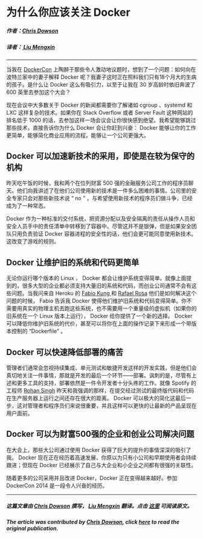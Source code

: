 # 为什么你应该关注 Docker

##### 作者：[Chris Dowson](http://thenewstack.io/author/chrisdawson/)

##### 译者：[ Liu Mengxin](http://weibo.com/oilbeater)

***

当我在 [DockerCon](http://dockercon.com/) 上陶醉于那些令人激动地议题时，想到了一个问题：如何向在波特兰家中的妻子解释 Docker 呢？我妻子这时正在照料我们只有18个月大的生病的孩子。是什么让 Docker 这么有吸引力，以至于让我在 30 岁高龄时依旧奔波了 600 英里去参加这个大会？

现在会议中大多数关于 Docker 的新闻都需要你了解诸如 cgroup 、systemd 和 LXC 这样复杂的技术。如果你在 Stack Overflow 或者 Server Fault 这种网站的排名低于 1000 的话，去参加这样一场会议会让你很快感到绝望。我希望能够跳过那些技术，直接告诉你为什么 Docker 会让你赶到兴奋： Docker 能够让你的工作更简单，能够简化商业应用的流程，能够让一个公司更强大。

## Docker 可以加速新技术的采用，即使是在较为保守的机构 

昨天吃午饭的时候，我和两个在位列财富 500 强的金融服务公司工作的程序员聊天。他们向我讲述了在他们公司使用新的技术是一件多么困难的事情。公司里的安全专家只会对那些新技术说 “ no ” ，与希望使用新技术的程序员们做斗争，已经成为了一种常态。

Docker 作为一种标准的交付系统，把资源分配以及安全隔离的责任从操作人员和安全人员手中的责任清单中转移到了容器中。尽管这并不是银弹，但是如果安全团队只用负责验证 Docker 容器进程的安全性的话，他们会更可能同意使用新技术。这改变了游戏的规则。

## Docker 让维护旧的系统和代码更简单

无论你运行哪个版本的 Linux ， Docker 都会让维护系统变得简单。就像上面提到的，很多大型的企业都必须支持大量旧的系统和代码，而创业公司通常不会有这些问题。当我问来自 Heroku 的 [Fabio Kung ](http://fabiokung.com/) 和 [Rafael Rosa](http://www.grokpodcast.com/) 他们是如何解决这个问题的时候， Fabio 告诉我 Docker 使得他们维护旧系统和代码变得简单。你不需要用真实的物理主机去跑这些系统，也不需要用一个重量级的虚拟机（如果你的旧系统在一个 Linux 版本上运行）， Docker 给你提供了一个新的选择。 Docker 可以降低你维护旧系统的代价，甚至可以将你在上面的操作记录下来形成一个带版本控制的 “Dockerfile” 。

## Docker 可以快速降低部署的痛苦

管理者们通常会忽视持续集成、单元测试和敏捷开发这样的开发实践，但是他们会真切地关注一件事情，那就是开发的最后一个环节——部署。讽刺的是，尽管有上述和更多工具的支持，部署依然是一件令开发者十分头疼的工作。就像 Spotify 的工程师 [Rohan Singh](https://twitter.com/rohansingh) 昨天和我强调的那样，在提交经过测试的最终版代码和代码在生产服务器上运行之间还存在很大的距离。 Docker 可以极大的简化这最后一步，这对管理者和程序员们来说很重要，并且这样可以更快的让最新的产品呈现在用户面前。

## Docker 可以为财富500强的企业和创业公司解决问题

在大会上，那些大公司通过使用 Docker 获得了巨大的提升的事情深深的吸引了我。 Docker 现在正在经历着高速发展，你原以为只有小公司和早期使用者会持续跟进；但现在 Docker 已经展示了自己与大企业和小企业之间都有很强的关联性。

随着更多的公司采用并且改进 Docker，Docker 正在变得越来越好。参加 DockerCon 2014 是一段令人兴奋的经历。

***

##### 这篇文章由 [Chris Dowson](http://thenewstack.io/author/chrisdawson/) 撰写， [ Liu Mengxin](http://weibo.com/oilbeater) 翻译。点击 [这里](http://thenewstack.io/why-you-should-care-about-docker/) 可阅读原文。

##### The article was contributed by [Chris Dowson](http://thenewstack.io/author/chrisdawson/), click [here](http://thenewstack.io/why-you-should-care-about-docker/) to read the original publication.

